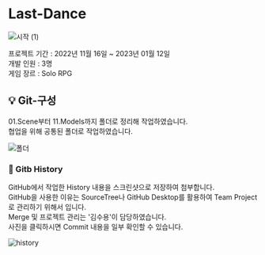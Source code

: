 # Last-Dance
![시작 (1)](https://user-images.githubusercontent.com/108743218/227779416-408c9000-ec9d-47e4-a2a9-d41be69c6725.png)

프로젝트 기간 : 2022년 11월 16일 ~ 2023년 01월 12일   
개발 인원 : 3명   
게임 장르 : Solo RPG

## 💡 Git-구성
 01.Scene부터 11.Models까지 폴더로 정리해 작업하였습니다.   
 협업을 위해 공통된 폴더로 작업하였습니다.  
 
![폴더](https://user-images.githubusercontent.com/108743218/227779712-70491ad4-f1be-47c4-856c-c091d0e603ce.png)

### 📘 Gitb History
GitHub에서 작업한 History 내용을 스크린샷으로 저장하여 첨부합니다.   
GitHub을 사용한 이유는 SourceTree나 GitHub Desktop를 활용하여 Team Project로 관리하기 위해서 입니다.   
Merge 및 프로젝트 관리는 '김수용'이 담당하였습니다.   
사진을 클릭하시면 Commit 내용을 일부 확인할 수 있습니다.   

![history](https://user-images.githubusercontent.com/108743218/227781381-85676878-b00e-49fb-81b3-d8d64b32ddbb.png)
